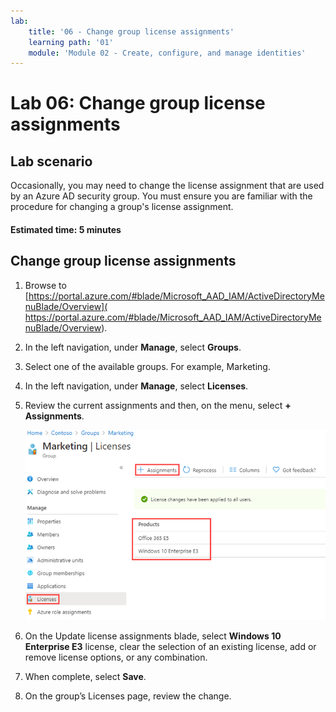 ```yaml
---
lab:
    title: '06 - Change group license assignments'
    learning path: '01'
    module: 'Module 02 - Create, configure, and manage identities'
---
```


# Lab 06: Change group license assignments

## Lab scenario

Occasionally, you may need to change the license assignment that are used by an Azure AD security group. You must ensure you are familiar with the procedure for changing a group's license assignment.

#### Estimated time: 5 minutes

## Change group license assignments

1. Browse to [https://portal.azure.com/#blade/Microsoft_AAD_IAM/ActiveDirectoryMenuBlade/Overview]( https://portal.azure.com/#blade/Microsoft_AAD_IAM/ActiveDirectoryMenuBlade/Overview).

1. In the left navigation, under **Manage**, select **Groups**.

1. Select one of the available groups. For example, Marketing.

1. In the left navigation, under **Manage**, select **Licenses**.

1. Review the current assignments and then, on the menu, select **+ Assignments**.

    ![Screen image displaying group license option selected with the current licenses and Assignments menu option highlighted](./media/lp1-mod2-change-group-license.png)

1. On the Update license assignments blade, select **Windows 10 Enterprise E3** license, clear the selection of an existing license, add or remove license options, or any combination.

1. When complete, select **Save**.

1. On the group’s Licenses page, review the change.
